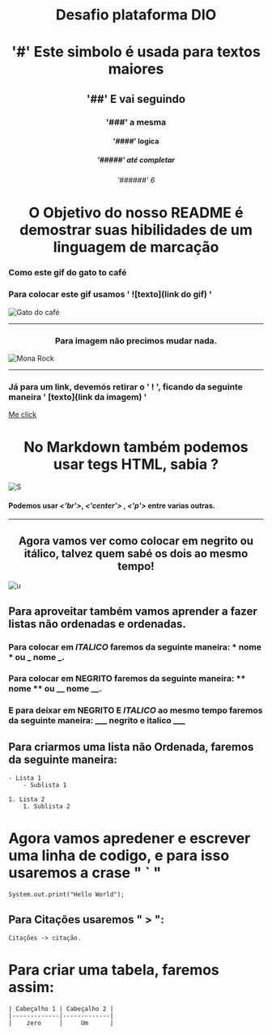 # <center> Desafio plataforma DIO</center>
 
# <center>'#' Este simbolo é usada para textos maiores</center>

## <center>'##' E vai seguindo </center>

### <center>'###' a mesma</center>

#### <center>'####' logica</center>

##### <center>'#####' até completar</center>

###### <center>'######' 6 </center>

# <center> O Objetivo do nosso README é demostrar suas hibilidades de um linguagem de marcação </center>

### Como este gif do gato to café
### Para colocar este gif usamos ' ![texto](link do gif) '
![Gato do café](https://media3.giphy.com/media/v1.Y2lkPTc5MGI3NjExZmUzem9qaWZ1eDVybzN4NWd1cGc1dHV5OXQweDJtZnVuaDRhdGd0aiZlcD12MV9pbnRlcm5hbF9naWZfYnlfaWQmY3Q9Zw/3nbxypT20Ulmo/giphy.gif)

------------------

### <center> Para imagem não precimos mudar nada. </center>
![Mona Rock](https://s2-techtudo.glbimg.com/Bxr-QA4_gL25CarCCxr9JQFybt8=/0x0:1024x609/924x0/smart/filters:strip_icc()/i.s3.glbimg.com/v1/AUTH_08fbf48bc0524877943fe86e43087e7a/internal_photos/bs/2022/c/u/15eppqSmeTdHkoAKM0Uw/dall-e-2.jpg)

------------------

### Já para um link, devemós retirar o ' ! ', ficando da seguinte maneira ' [texto](link da imagem) '
[Me click](https://blog.ebaconline.com.br/blog/wp-content/uploads/2023/11/image2-2.png) 

# <center> No Markdown também podemos usar tegs HTML, sabia ? </center>
![S](https://encrypted-tbn0.gstatic.com/images?q=tbn:ANd9GcQw6FbdhnWx3ZJoig5QIUp6caqH-w8cx5gkoohDAsILHw&s)

#### Podemos usar ___<'br'>___, ___<'center'>___ , ___<'p'>___ entre varias outras.
------------
## <center>Agora vamos ver como colocar em negrito ou itálico, talvez quem sabé os dois ao mesmo tempo!</center>
![u](https://encrypted-tbn0.gstatic.com/images?q=tbn:ANd9GcRzcn1AqFk9MCcdEDLuYpv4IzfrRnZm5oB09McZanioYA&s)

## Para aproveitar também vamos aprender a fazer listas não ordenadas e ordenadas.

### Para colocar em *ITALICO* faremos da seguinte maneira: * nome * ou _ nome _. 
### Para colocar em **NEGRITO** faremos da seguinte maneira: ** nome ** ou __ nome __.
### E para deixar em **NEGRITO** E *ITALICO* ao mesmo tempo faremos da seguinte maneira: ___ negrito e italico ___

## Para criarmos uma lista não Ordenada, faremos da seguinte maneira:
    - Lista 1
        - Sublista 1
    
    1. Lista 2
        1. Sublista 2

# Agora vamos apredener e escrever uma linha de codigo, e para isso usaremos a crase " ` "
``` System.out.print("Hello World"); ```

## Para Citações usaremos " > ":
    Citações -> citação.

# Para criar uma tabela, faremos assim:
    | Cabeçalho 1 | Cabeçalho 2 |
    |-------------|-------------|
    |    zero     |     Um      |